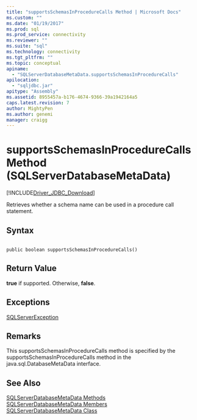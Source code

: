 ```yaml
---
title: "supportsSchemasInProcedureCalls Method | Microsoft Docs"
ms.custom: ""
ms.date: "01/19/2017"
ms.prod: sql
ms.prod_service: connectivity
ms.reviewer: ""
ms.suite: "sql"
ms.technology: connectivity
ms.tgt_pltfrm: ""
ms.topic: conceptual
apiname: 
  - "SQLServerDatabaseMetaData.supportsSchemasInProcedureCalls"
apilocation: 
  - "sqljdbc.jar"
apitype: "Assembly"
ms.assetid: 8955457a-b176-4674-9366-39a1942164a5
caps.latest.revision: 7
author: MightyPen
ms.author: genemi
manager: craigg
---
```

# supportsSchemasInProcedureCalls Method (SQLServerDatabaseMetaData)
[!INCLUDE[Driver_JDBC_Download](../../../includes/driver_jdbc_download.md)]

  Retrieves whether a schema name can be used in a procedure call statement.  
  
## Syntax  
  
```  
  
public boolean supportsSchemasInProcedureCalls()  
```  
  
## Return Value  
 **true** if supported. Otherwise, **false**.  
  
## Exceptions  
 [SQLServerException](../../../connect/jdbc/reference/sqlserverexception-class.md)  
  
## Remarks  
 This supportsSchemasInProcedureCalls method is specified by the supportsSchemasInProcedureCalls method in the java.sql.DatabaseMetaData interface.  
  
## See Also  
 [SQLServerDatabaseMetaData Methods](../../../connect/jdbc/reference/sqlserverdatabasemetadata-methods.md)   
 [SQLServerDatabaseMetaData Members](../../../connect/jdbc/reference/sqlserverdatabasemetadata-members.md)   
 [SQLServerDatabaseMetaData Class](../../../connect/jdbc/reference/sqlserverdatabasemetadata-class.md)  
  
  
